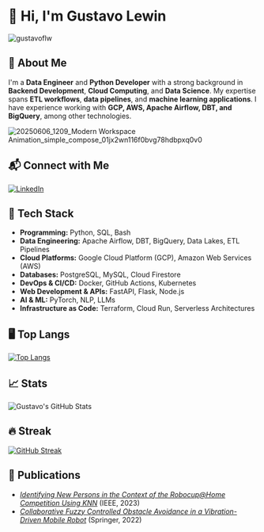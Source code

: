  # 👋 Hi, I'm Gustavo Lewin

<p align="left"> <img src="https://komarev.com/ghpvc/?username=gustavoflw&label=Profile%20views&color=0e75b6&style=flat" alt="gustavoflw" /> </p>

## 🚀 About Me
I'm a **Data Engineer** and **Python Developer** with a strong background in **Backend Development**, **Cloud Computing**, and **Data Science**. My expertise spans **ETL workflows**, **data pipelines**, and **machine learning applications**. I have experience working with **GCP, AWS, Apache Airflow, DBT, and BigQuery**, among other technologies.

![20250606_1209_Modern Workspace Animation_simple_compose_01jx2wn116f0bvg78hdbpxq0v0](https://github.com/user-attachments/assets/6a983aad-2e91-44b6-b22b-8f7c181bfed5)

## 📬 Connect with Me
[![LinkedIn](https://img.shields.io/badge/LinkedIn-GustavoLewin-blue?logo=linkedin)](https://www.linkedin.com/in/gustavo-l-4a272a207)  

## 🔧 Tech Stack
- **Programming:** Python, SQL, Bash
- **Data Engineering:** Apache Airflow, DBT, BigQuery, Data Lakes, ETL Pipelines
- **Cloud Platforms:** Google Cloud Platform (GCP), Amazon Web Services (AWS)
- **Databases:** PostgreSQL, MySQL, Cloud Firestore
- **DevOps & CI/CD:** Docker, GitHub Actions, Kubernetes
- **Web Development & APIs:** FastAPI, Flask, Node.js
- **AI & ML:** PyTorch, NLP, LLMs
- **Infrastructure as Code:** Terraform, Cloud Run, Serverless Architectures

## 🖥️ Top Langs
[![Top Langs](https://github-readme-stats.vercel.app/api/top-langs/?username=gustavoflw)](https://github.com/anuraghazra/github-readme-stats)

## 📈 Stats
![Gustavo's GitHub Stats](https://github-readme-stats.vercel.app/api?username=gustavoflw&show_icons=true&theme=tokyonight)

## 🔥 Streak
[![GitHub Streak](https://github-readme-streak-stats.herokuapp.com?user=gustavoflw&theme=tokyonight&short_numbers=true&mode=weekly)](https://git.io/streak-stats)

## 📢 Publications
- [*Identifying New Persons in the Context of the Robocup@Home Competition Using KNN*](https://ieeexplore.ieee.org/document/10333015) (IEEE, 2023)
- [*Collaborative Fuzzy Controlled Obstacle Avoidance in a Vibration-Driven Mobile Robot*](https://link.springer.com/chapter/10.1007/978-3-031-21065-5_31) (Springer, 2022)
